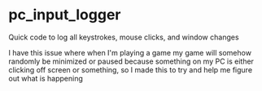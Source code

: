 # pc_input_logger
Quick code to log all keystrokes, mouse clicks, and window changes

I have this issue where when I'm playing a game my game will somehow randomly be minimized or paused because something on my PC is either clicking off screen or something,
so I made this to try and help me figure out what is happening
